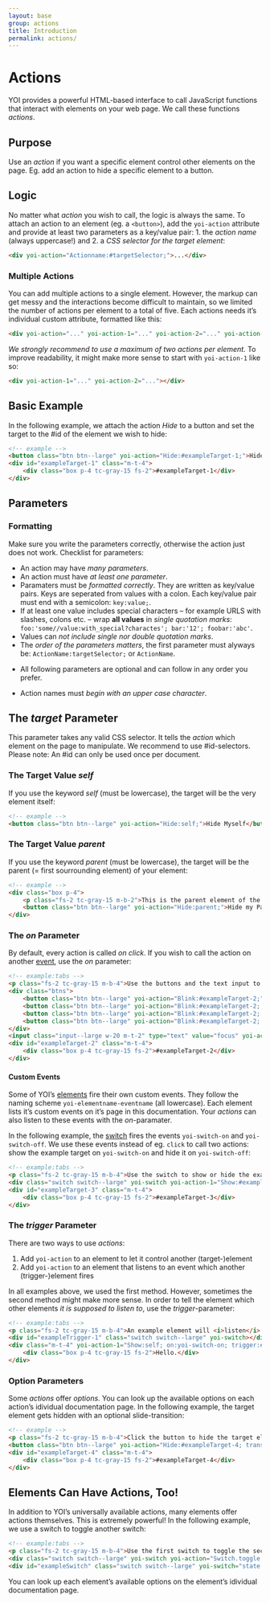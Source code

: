 ```yaml
---
layout: base
group: actions
title: Introduction
permalink: actions/
---
```


# Actions

<p class="intro">YOI provides a powerful HTML-based interface to call JavaScript functions that interact with elements on your web page. We call these functions <i>actions</i>.</p>

## Purpose

Use an _action_ if you want a specific element control other elements on the page. Eg. add an action to hide a specific element to a button.

## Logic

No matter what _action_ you wish to call, the logic is always the same. To attach an action to an element (eg. a `<button>`), add the `yoi-action` attribute and provide at least two parameters as a key/value pair: 1. the _action name_ (always uppercase!) and 2. a _CSS selector for the target element_:

```html
<div yoi-action="Actionname:#targetSelector;">...</div>
```

### Multiple Actions

You can add multiple actions to a single element. However, the markup can get messy and the interactions become difficult to maintain, so we limited the number of actions per element to a total of five. Each actions needs it’s individual custom attribute, formatted like this:

```html
<div yoi-action="..." yoi-action-1="..." yoi-action-2="..." yoi-action-3="..." yoi-action-4="..."></div>
```

_We strongly recommend to use a maximum of two actions per element._ To improve readability, it might make more sense to start with `yoi-action-1` like so:

```html
<div yoi-action-1="..." yoi-action-2="..."></div>
```

## Basic Example

In the following example, we attach the action _Hide_ to a button and set the target to the #id of the element we wish to hide:

```html
<!-- example -->
<button class="btn btn--large" yoi-action="Hide:#exampleTarget-1;">Hide #exampleTarget-1</button>
<div id="exampleTarget-1" class="m-t-4">
    <div class="box p-4 tc-gray-15 fs-2">#exampleTarget-1</div>
</div>
```

## Parameters

### Formatting

Make sure you write the parameters correctly, otherwise the action just does not work. Checklist for parameters:

* An action may have _many parameters_.
* An action must have _at least one parameter_.
* Paramaters must be _formatted correctly_. They are written as key/value pairs. Keys are seperated from values with a colon. Each key/value pair must end with a semicolon: `key:value;`.
* If at least one value includes special characters – for example URLS with slashes, colons etc. – wrap **all values** in _single quotation marks_: `foo:'some//value:with_special?charactes'; bar:'12'; foobar:'abc'`. 
* Values can _not include single nor double quotation marks_.
* The _order of the parameters matters_, the first parameter must alyways be: `ActionName:targetSelector;` or `ActionName`.
+ All following parameters are optional and can follow in any order you prefer.
* Action names must _begin with an upper case character_.

## The _target_ Parameter

This parameter takes any valid CSS selector. It tells the _action_ which element on the page to manipulate. We recommend to use #id-selectors. Please note: An #id can only be used once per document.

### The Target Value _self_

If you use the keyword _self_ (must be lowercase), the target will be the very element itself:

```html
<!-- example -->
<button class="btn btn--large" yoi-action="Hide:self;">Hide Myself</button>
```

### The Target Value _parent_

If you use the keyword _parent_ (must be lowercase), the target will be the parent (= first sourrounding element) of your element:

```html
<!-- example -->
<div class="box p-4">
    <p class="fs-2 tc-gray-15 m-b-2">This is the parent element of the button.</p>
    <button class="btn btn--large" yoi-action="Hide:parent;">Hide my Parent Element</button>
</div>
```

### The _on_ Parameter

By default, every action is called _on click_. If you wish to call the action on another [event](https://developer.mozilla.org/en-US/docs/Web/Events), use the _on_ parameter:

```html
<!-- example:tabs -->
<p class="fs-2 tc-gray-15 m-b-4">Use the buttons and the text input to make the example target blink:</p>
<div class="btns">
    <button class="btn btn--large" yoi-action="Blink:#exampleTarget-2;">click</button>
    <button class="btn btn--large" yoi-action="Blink:#exampleTarget-2; on:dblclick;">double-click</button>
    <button class="btn btn--large" yoi-action="Blink:#exampleTarget-2; on:mouseover;">mouseover</button>
    <button class="btn btn--large" yoi-action="Blink:#exampleTarget-2; on:mouseout;">mouseout</button>
</div>
<input class="input--large w-20 m-t-2" type="text" value="focus" yoi-action="Blink:#exampleTarget-2; on:focus;" />
<div id="exampleTarget-2" class="m-t-4">
    <div class="box p-4 tc-gray-15 fs-2">#exampleTarget-2</div>
</div>
```

#### Custom Events

Some of YOI’s [elements](elements/) fire their own custom events. They follow the naming scheme `yoi-elementname-eventname` (all lowercase). Each element lists it’s custom events on it’s page in this documentation. Your _actions_ can also listen to these events with the _on_-paramater.

In the following example, the [switch](elements/switch.html) fires the events `yoi-switch-on` and `yoi-switch-off`. We use these events instead of eg. `click` to call two actions: show the example target on `yoi-switch-on` and hide it on `yoi-switch-off`:

```html
<!-- example:tabs -->
<p class="fs-2 tc-gray-15 m-b-4">Use the switch to show or hide the example target:</p>
<div class="switch switch--large" yoi-switch yoi-action-1="Show:#exampleTarget-3; on:yoi-switch-on;" yoi-action-2="Hide:#exampleTarget-3; on:yoi-switch-off;"></div>
<div id="exampleTarget-3" class="m-t-4">
    <div class="box p-4 tc-gray-15 fs-2">#exampleTarget-3</div>
</div>
```

### The _trigger_ Parameter

There are two ways to use _actions_:

1. Add `yoi-action` to an element to let it control another (target-)element
2. Add `yoi-action` to an element that listens to an event which another (trigger-)element fires

In all examples above, we used the first method. However, sometimes the second method might make more sense. In order to tell the element which other elements _it is supposed to listen to_, use the _trigger_-parameter:

```html
<!-- example:tabs -->
<p class="fs-2 tc-gray-15 m-b-4">An example element will <i>listen</i> to the <code>yoi-switch-on</code> and <code>yoi-switch-off</code> events and show or hide itself accordingly:</p>
<div id="exampleTrigger-1" class="switch switch--large" yoi-switch></div>
<div class="m-t-4" yoi-action-1="Show:self; on:yoi-switch-on; trigger:#exampleTrigger-1;" yoi-action-2="Hide:self; on:yoi-switch-off; trigger:#exampleTrigger-1;" >
    <div class="box p-4 tc-gray-15 fs-2">Hello.</div>
</div>
```

### Option Parameters

Some _actions_ offer _options_. You can look up the available options on each action’s idividual documentation page. In the following example, the target element gets hidden with an optional slide-transition:

```html
<!-- example -->
<p class="fs-2 tc-gray-15 m-b-4">Click the button to hide the target element with a slide-transition:</p>
<button class="btn btn--large" yoi-action="Hide:#exampleTarget-4; transition:slideUp;">Hide #exampleTarget-4</button>
<div id="exampleTarget-4" class="m-t-4">
    <div class="box p-4 tc-gray-15 fs-2">#exampleTarget-4</div>
</div>
```

## Elements Can Have Actions, Too!

In addition to YOI’s universally available actions, many elements offer actions themselves. This is extremely powerful! In the following example, we use a switch to toggle another switch:

```html
<!-- example:tabs -->
<p class="fs-2 tc-gray-15 m-b-4">Use the first switch to toggle the second switch:</p>
<div class="switch switch--large" yoi-switch yoi-action="Switch.toggle:#exampleSwitch;"></div>
<div id="exampleSwitch" class="switch switch--large" yoi-switch="state:on;"></div>
```

You can look up each element’s available options on the element’s idividual documentation page.